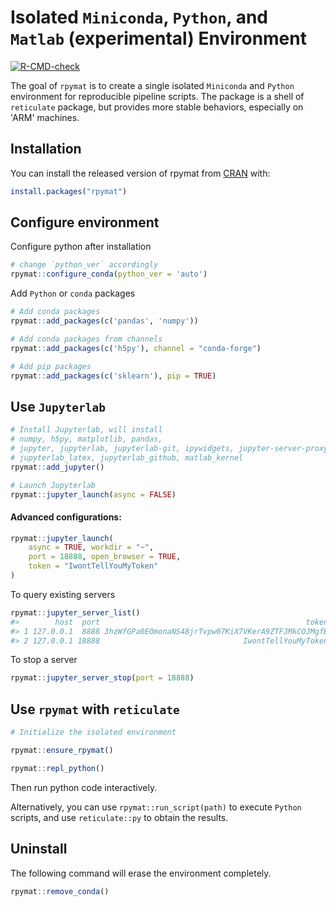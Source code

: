 
# Isolated `Miniconda`, `Python`, and `Matlab` (experimental) Environment

<!-- badges: start -->
[![R-CMD-check](https://github.com/dipterix/rpymat/workflows/R-CMD-check/badge.svg)](https://github.com/dipterix/rpymat/actions)
<!-- badges: end -->

The goal of `rpymat` is to create a single isolated `Miniconda` and `Python` environment for reproducible pipeline scripts. The package is a shell of `reticulate` package, but provides more stable behaviors, especially on 'ARM' machines.

## Installation

You can install the released version of rpymat from [CRAN](https://CRAN.R-project.org) with:

``` r
install.packages("rpymat")
```

## Configure environment

Configure python after installation

```r
# change `python_ver` accordingly
rpymat::configure_conda(python_ver = 'auto')
```

Add `Python` or `conda` packages

``` r
# Add conda packages
rpymat::add_packages(c('pandas', 'numpy'))

# Add conda packages from channels
rpymat::add_packages(c('h5py'), channel = "conda-forge")

# Add pip packages
rpymat::add_packages(c('sklearn'), pip = TRUE)
```

## Use `Jupyterlab`

```r
# Install Jupyterlab, will install
# numpy, h5py, matplotlib, pandas, 
# jupyter, jupyterlab, jupyterlab-git, ipywidgets, jupyter-server-proxy
# jupyterlab_latex, jupyterlab_github, matlab_kernel
rpymat::add_jupyter()

# Launch Jupyterlab
rpymat::jupyter_launch(async = FALSE)
```

#### Advanced configurations:

```r
rpymat::jupyter_launch(
    async = TRUE, workdir = "~",
    port = 18888, open_browser = TRUE,
    token = "IwontTellYouMyToken"
)
```

To query existing servers

```r
rpymat::jupyter_server_list()
#>        host  port                                              token
#> 1 127.0.0.1  8888 3hzWfGPa0EOmonaNS48jrTvpw07KiX7VKerA9ZTFJMkCOJMgfB
#> 2 127.0.0.1 18888                                IwontTellYouMyToken
```

To stop a server

```r
rpymat::jupyter_server_stop(port = 18888)
```


## Use `rpymat` with `reticulate`

```r
# Initialize the isolated environment

rpymat::ensure_rpymat()

rpymat::repl_python()
```

Then run python code interactively. 


Alternatively, you can use `rpymat::run_script(path)` to 
execute `Python` scripts, and use `reticulate::py` to obtain
the results.


## 


## Uninstall

The following command will erase the environment completely.

```r
rpymat::remove_conda()
```

